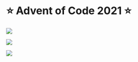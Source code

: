 # ⭐️ Advent of Code 2021 ⭐️

![](https://img.shields.io/badge/day%20📅-24-blue)
  
![](https://img.shields.io/badge/stars%20⭐-32-yellow)
  
![](https://img.shields.io/badge/days%20completed-15-red)
